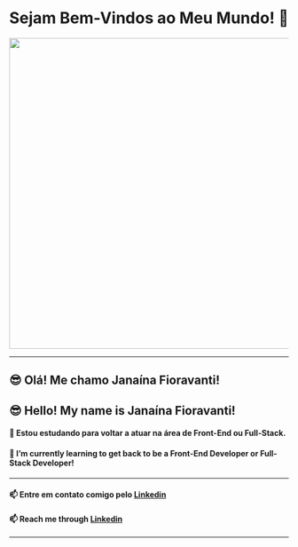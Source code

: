 # Sejam Bem-Vindos ao Meu Mundo! 👋

<img width="560" src="https://cdnb.artstation.com/p/assets/images/images/018/523/687/large/joao-pedro-calheiros-miranda-dos-santos-goku-ssgss-final-fixed.jpg?1559694020">

-----
## :sunglasses: Olá! Me chamo Janaína Fioravanti!
## :sunglasses: Hello! My name is Janaína Fioravanti!<br>
#### :speech_balloon: Estou estudando para voltar a atuar na área de Front-End ou Full-Stack.<br>
#### :speech_balloon: I’m currently learning to get back to be a Front-End Developer or Full-Stack Developer! 
-----
#### :mailbox: Entre em contato comigo pelo [Linkedin](https://www.linkedin.com/in/jana-fioravanti/)<br>
#### :mailbox: Reach me through [Linkedin](https://www.linkedin.com/in/jana-fioravanti/)
-----

<!--
**JanaFioravanti/JanaFioravanti** is a ✨ _special_ ✨ repository because its `README.md` (this file) appears on your GitHub profile.

Here are some ideas to get you started:

- 🔭 I’m currently working on ...
- 🌱 I’m currently learning ...
- 👯 I’m looking to collaborate on ...
- 🤔 I’m looking for help with ...
- 💬 Ask me about ...
- 📫 How to reach me: ...
- 😄 Pronouns: ...
- ⚡ Fun fact: ...
-->
